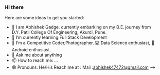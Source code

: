 ### Hi there 

Here are some ideas to get you started:

- 🔭 I am Abhishek Gadge, currently embarking on my B.E. journey from D.Y. Patil College Of Engineering, Akurdi, Pune. 
- 🌱 I’m currently learning Full Stack Development 
- 👯  I'm a Competitive Coder,Photographer, 💻 Data Science enthusiast, 📱Android enthusiast.
- 💬 Ask me about anything
- 📫 How to reach me: ...
- 😄 Pronouns: He/His
Reach me at : Mail :abhishek47472@gmail.com
-->
